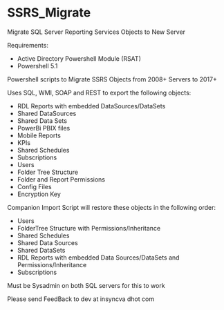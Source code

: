 # SSRS_Migrate
Migrate SQL Server Reporting Services Objects to New Server

Requirements: 
* Active Directory Powershell Module (RSAT)
* Powershell 5.1

Powershell scripts to Migrate SSRS Objects from 2008+ Servers to 2017+

Uses SQL, WMI, SOAP and REST to export the following objects:
* RDL Reports with embedded DataSources/DataSets
* Shared DataSources
* Shared Data Sets
* PowerBi PBIX files
* Mobile Reports
* KPIs
* Shared Schedules
* Subscriptions
* Users
* Folder Tree Structure
* Folder and Report Permissions
* Config Files
* Encryption Key

Companion Import Script will restore these objects in the following order:
* Users
* FolderTree Structure with Permissions/Inheritance
* Shared Schedules
* Shared Data Sources
* Shared DataSets
* RDL Reports with embedded Data Sources/DataSets and Permissions/Inheritance
* Subscriptions

Must be Sysadmin on both SQL servers for this to work

Please send FeedBack to dev at insyncva dhot com
